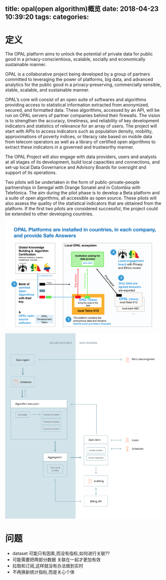 title: opal(open algorithm)概览
date: 2018-04-23 10:39:20
tags:
categories:
---
# 定义
The OPAL platform aims to unlock the potential of private data for public good in a privacy-conscientious, scalable, socially and economically sustainable manner.

OPAL is a collaborative project being developed by a group of partners committed to leveraging the power of platforms, big data, and advanced analytics for the public good in a privacy-preserving, commercially sensible, stable, scalable, and sustainable manner.

OPAL’s core will consist of an open suite of softwares and algorithms providing access to statistical information extracted from anonymized, secured, and formatted data. These algorithms, accessed by an API, will be run on OPAL servers of partner companies behind their firewalls. The vision is to strengthen the accuracy, timeliness, and reliability of key development indicators and statistics of relevance for an array of users. The project will start with APIs to access indicators such as population density, mobility, approximations of poverty indices, or literacy rate based on mobile data from telecom operators as well as a library of certified open algorithms to extract these indicators in a governed and trustworthy manner.

The OPAL Project will also engage with data providers, users and analysts at all stages of its development, build local capacities and connections, and set-up local Data Governance and Advisory Boards for oversight and support of its operations.

Two pilots will be undertaken in the form of public-private-people partnerships in Senegal with Orange Sonatel and in Colombia with Telefónica. The aim during the pilot phase is to develop a Beta platform and a suite of open algorithms, all accessible as open source. These pilots will also assess the quality of the statistical indicators that are obtained from the platform. If the first two pilots are considered successful, the project could be extended to other developing countries.


![upload successful](/images/pasted-165.png)


![upload successful](/images/pasted-166.png)



# 问题
- dataset 可能只有因素,而没有指标,如何进行关联?? 
- 可能需要把两部分数据 关联在一起才更加有效
- 拉取和订阅,这样就没有办法做到实时
- 不再换新统计指标,而是关心个体